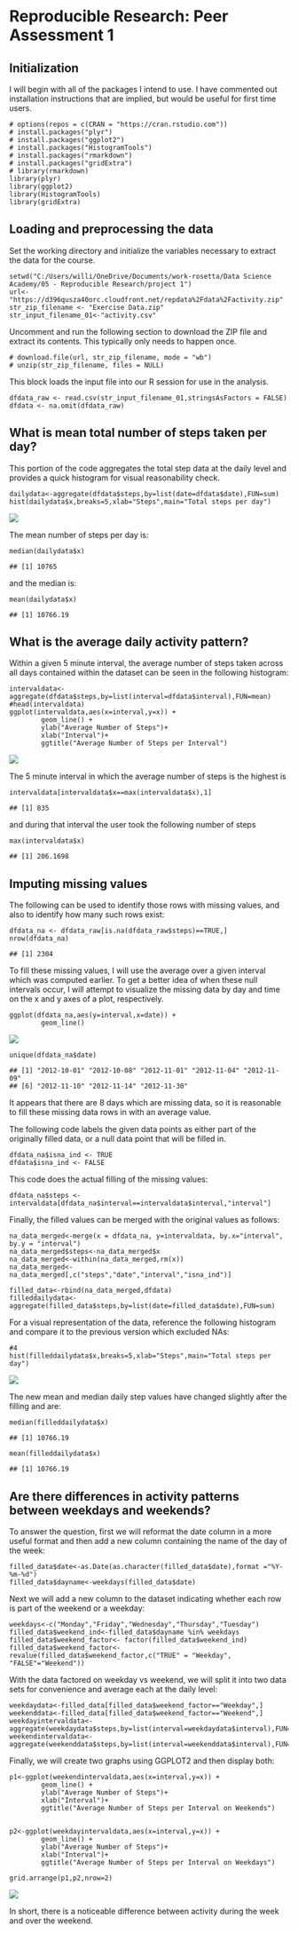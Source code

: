 Reproducible Research: Peer Assessment 1
========================================

Initialization
--------------

I will begin with all of the packages I intend to use. I have commented
out installation instructions that are implied, but would be useful for
first time users.

    # options(repos = c(CRAN = "https://cran.rstudio.com"))
    # install.packages("plyr") 
    # install.packages("ggplot2")
    # install.packages("HistogramTools")
    # install.packages("rmarkdown")
    # install.packages("gridExtra")
    # library(rmarkdown)
    library(plyr)
    library(ggplot2)
    library(HistogramTools)
    library(gridExtra)

Loading and preprocessing the data
----------------------------------

Set the working directory and initialize the variables necessary to
extract the data for the course.

    setwd("C:/Users/willi/OneDrive/Documents/work-rosetta/Data Science Academy/05 - Reproducible Research/project 1")
    url<-"https://d396qusza40orc.cloudfront.net/repdata%2Fdata%2Factivity.zip"
    str_zip_filename <- "Exercise Data.zip"
    str_input_filename_01<-"activity.csv"

Uncomment and run the following section to download the ZIP file and
extract its contents. This typically only needs to happen once.

    # download.file(url, str_zip_filename, mode = "wb")
    # unzip(str_zip_filename, files = NULL)

This block loads the input file into our R session for use in the
analysis.

    dfdata_raw <- read.csv(str_input_filename_01,stringsAsFactors = FALSE)
    dfdata <- na.omit(dfdata_raw)

What is mean total number of steps taken per day?
-------------------------------------------------

This portion of the code aggregates the total step data at the daily
level and provides a quick histogram for visual reasonability check.

    dailydata<-aggregate(dfdata$steps,by=list(date=dfdata$date),FUN=sum)
    hist(dailydata$x,breaks=5,xlab="Steps",main="Total steps per day")

![](PA1_template_files/figure-markdown_strict/unnamed-chunk-5-1.png)

The mean number of steps per day is:

    median(dailydata$x)

    ## [1] 10765

and the median is:

    mean(dailydata$x)

    ## [1] 10766.19

What is the average daily activity pattern?
-------------------------------------------

Within a given 5 minute interval, the average number of steps taken
across all days contained within the dataset can be seen in the
following histogram:

    intervaldata<-aggregate(dfdata$steps,by=list(interval=dfdata$interval),FUN=mean)
    #head(intervaldata)
    ggplot(intervaldata,aes(x=interval,y=x)) +
            geom_line() + 
            ylab("Average Number of Steps")+
            xlab("Interval")+
            ggtitle("Average Number of Steps per Interval")

![](PA1_template_files/figure-markdown_strict/unnamed-chunk-8-1.png)

The 5 minute interval in which the average number of steps is the
highest is

    intervaldata[intervaldata$x==max(intervaldata$x),1]

    ## [1] 835

and during that interval the user took the following number of steps

    max(intervaldata$x)

    ## [1] 206.1698

Imputing missing values
-----------------------

The following can be used to identify those rows with missing values,
and also to identify how many such rows exist:

    dfdata_na <- dfdata_raw[is.na(dfdata_raw$steps)==TRUE,]
    nrow(dfdata_na)

    ## [1] 2304

To fill these missing values, I will use the average over a given
interval which was computed earlier. To get a better idea of when these
null intervals occur, I will attempt to visualize the missing data by
day and time on the x and y axes of a plot, respectively.

    ggplot(dfdata_na,aes(y=interval,x=date)) +
            geom_line()

![](PA1_template_files/figure-markdown_strict/unnamed-chunk-12-1.png)

    unique(dfdata_na$date)

    ## [1] "2012-10-01" "2012-10-08" "2012-11-01" "2012-11-04" "2012-11-09"
    ## [6] "2012-11-10" "2012-11-14" "2012-11-30"

It appears that there are 8 days which are missing data, so it is
reasonable to fill these missing data rows in with an average value.

The following code labels the given data points as either part of the
originally filled data, or a null data point that will be filled in.

    dfdata_na$isna_ind <- TRUE
    dfdata$isna_ind <- FALSE

This code does the actual filling of the missing values:

    dfdata_na$steps <- intervaldata[dfdata_na$interval==intervaldata$interval,"interval"]

Finally, the filled values can be merged with the original values as
follows:

    na_data_merged<-merge(x = dfdata_na, y=intervaldata, by.x="interval", by.y = "interval")
    na_data_merged$steps<-na_data_merged$x
    na_data_merged<-within(na_data_merged,rm(x))
    na_data_merged<-na_data_merged[,c("steps","date","interval","isna_ind")]

    filled_data<-rbind(na_data_merged,dfdata)
    filleddailydata<-aggregate(filled_data$steps,by=list(date=filled_data$date),FUN=sum)

For a visual representation of the data, reference the following
histogram and compare it to the previous version which excluded NAs:

    #4
    hist(filleddailydata$x,breaks=5,xlab="Steps",main="Total steps per day")

![](PA1_template_files/figure-markdown_strict/unnamed-chunk-16-1.png)

The new mean and median daily step values have changed slightly after
the filling and are:

    median(filleddailydata$x)

    ## [1] 10766.19

    mean(filleddailydata$x)

    ## [1] 10766.19

Are there differences in activity patterns between weekdays and weekends?
-------------------------------------------------------------------------

To answer the question, first we will reformat the date column in a more
useful format and then add a new column containing the name of the day
of the week:

    filled_data$date<-as.Date(as.character(filled_data$date),format ="%Y-%m-%d")
    filled_data$dayname<-weekdays(filled_data$date)

Next we will add a new column to the dataset indicating whether each row
is part of the weekend or a weekday:

    weekdays<-c("Monday","Friday","Wednesday","Thursday","Tuesday")
    filled_data$weekend_ind<-filled_data$dayname %in% weekdays
    filled_data$weekend_factor<- factor(filled_data$weekend_ind)
    filled_data$weekend_factor<-revalue(filled_data$weekend_factor,c("TRUE" = "Weekday", "FALSE"="Weekend"))

With the data factored on weekday vs weekend, we will split it into two
data sets for convenience and average each at the daily level:

    weekdaydata<-filled_data[filled_data$weekend_factor=="Weekday",]
    weekenddata<-filled_data[filled_data$weekend_factor=="Weekend",]
    weekdayintervaldata<-aggregate(weekdaydata$steps,by=list(interval=weekdaydata$interval),FUN=mean)
    weekendintervaldata<-aggregate(weekenddata$steps,by=list(interval=weekenddata$interval),FUN=mean)

Finally, we will create two graphs using GGPLOT2 and then display both:

    p1<-ggplot(weekendintervaldata,aes(x=interval,y=x)) +
            geom_line() + 
            ylab("Average Number of Steps")+
            xlab("Interval")+
            ggtitle("Average Number of Steps per Interval on Weekends")


    p2<-ggplot(weekdayintervaldata,aes(x=interval,y=x)) +
            geom_line() + 
            ylab("Average Number of Steps")+
            xlab("Interval")+
            ggtitle("Average Number of Steps per Interval on Weekdays")

    grid.arrange(p1,p2,nrow=2)

![](PA1_template_files/figure-markdown_strict/unnamed-chunk-21-1.png)

In short, there is a noticeable difference between activity during the
week and over the weekend.
